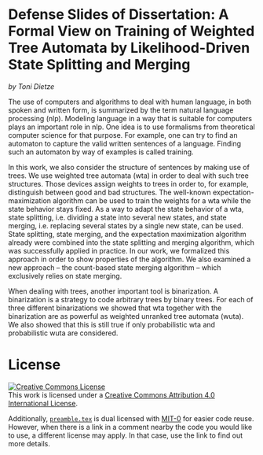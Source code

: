 # Defense Slides of Dissertation: A Formal View on Training of Weighted Tree Automata by Likelihood-Driven State Splitting and Merging

*by Toni Dietze*

The use of computers and algorithms to deal with human language, in both spoken and written form, is summarized by the term natural language processing (nlp).
Modeling language in a way that is suitable for computers plays an important role in nlp.
One idea is to use formalisms from theoretical computer science for that purpose.
For example, one can try to find an automaton to capture the valid written sentences of a language.
Finding such an automaton by way of examples is called training.

In this work, we also consider the structure of sentences by making use of trees.
We use weighted tree automata (wta) in order to deal with such tree structures.
Those devices assign weights to trees in order to, for example, distinguish between good and bad structures.
The well-known expectation-maximization algorithm can be used to train the weights for a wta while the state behavior stays fixed.
As a way to adapt the state behavior of a wta, state splitting, i.e. dividing a state into several new states, and state merging, i.e. replacing several states by a single new state, can be used.
State splitting, state merging, and the expectation maximization algorithm already were combined into the state splitting and merging algorithm, which was successfully applied in practice.
In our work, we formalized this approach in order to show properties of the algorithm.
We also examined a new approach – the count-based state merging algorithm – which exclusively relies on state merging.

When dealing with trees, another important tool is binarization.
A binarization is a strategy to code arbitrary trees by binary trees.
For each of three different binarizations we showed that wta together with the binarization are as powerful as weighted unranked tree automata (wuta).
We also showed that this is still true if only probabilistic wta and probabilistic wuta are considered.


# License

<a rel="license" href="http://creativecommons.org/licenses/by/4.0/"><img alt="Creative Commons License" style="border-width:0" src="https://i.creativecommons.org/l/by/4.0/88x31.png" /></a><br />This work is licensed under a <a rel="license" href="http://creativecommons.org/licenses/by/4.0/">Creative Commons Attribution 4.0 International License</a>.

Additionally, [`preamble.tex`](preamble.tex) is dual licensed with [MIT-0](https://spdx.org/licenses/MIT-0.html) for easier code reuse.
However, when there is a link in a comment nearby the code you would like to use, a different license may apply. In that case, use the link to find out more details.
